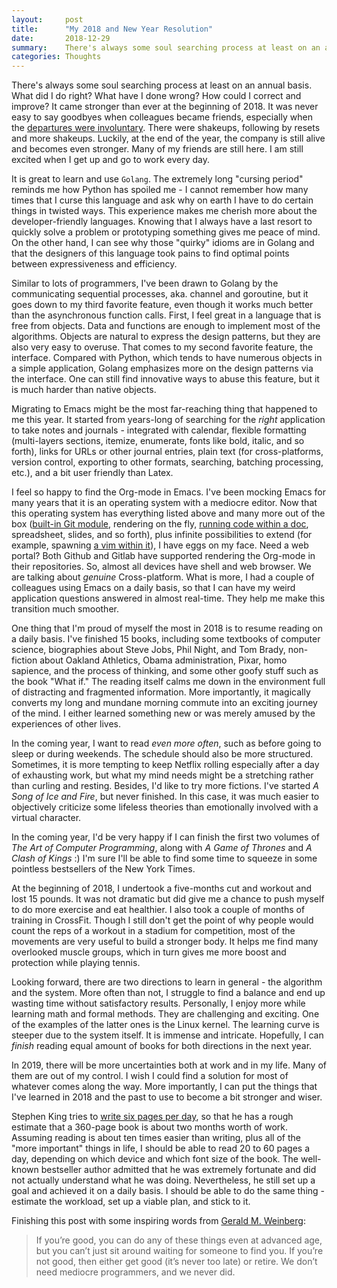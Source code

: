 ```yaml
---
layout:     post
title:      "My 2018 and New Year Resolution"
date:       2018-12-29
summary:    There's always some soul searching process at least on an annual basis. It came stronger than ever at the beginning of 2018. As a result, it made the past year more productive and more about introspection. 
categories: Thoughts
---
```


There's always some soul searching process at least on an annual basis. What did I do right? What have I done wrong? How could I correct and improve? It came stronger than ever at the beginning of 2018. It was never easy to say goodbyes when colleagues became friends, especially when the [departures were involuntary](https://techcrunch.com/2018/01/03/wi-fi-startup-eero-lays-off-30-employees/). There were shakeups, following by resets and more shakeups. Luckily, at the end of the year, the company is still alive and becomes even stronger. Many of my friends are still here. I am still excited when I get up and go to work every day.

It is great to learn and use `Golang`. The extremely long "cursing period" reminds me how Python has spoiled me - I cannot remember how many times that I curse this language and ask why on earth I have to do certain things in twisted ways. This experience makes me cherish more about the developer-friendly languages. Knowing that I always have a last resort to quickly solve a problem or prototyping something gives me peace of mind. On the other hand, I can see why those "quirky" idioms are in Golang and that the designers of this language took pains to find optimal points between expressiveness and efficiency.

Similar to lots of programmers, I've been drawn to Golang by the communicating sequential processes, aka. channel and goroutine, but it goes down to my third favorite feature, even though it works much better than the asynchronous function calls. First, I feel great in a language that is free from objects. Data and functions are enough to implement most of the algorithms. Objects are natural to express the design patterns, but they are also very easy to overuse. That comes to my second favorite feature, the interface. Compared with Python, which tends to have numerous objects in a simple application, Golang emphasizes more on the design patterns via the interface. One can still find innovative ways to abuse this feature, but it is much harder than native objects.

Migrating to Emacs might be the most far-reaching thing that happened to me this year. It started from years-long of searching for the *right* application to take notes and journals - integrated with calendar, flexible formatting (multi-layers sections, itemize, enumerate, fonts like bold, italic, and so forth), links for URLs or other journal entries, plain text (for cross-platforms, version control, exporting to other formats, searching, batching processing, etc.), and a bit user friendly than Latex.

I feel so happy to find the Org-mode in Emacs. I've been mocking Emacs for many years that it is an operating system with a mediocre editor. Now that this operating system has everything listed above and many more out of the box ([built-in Git module](https://magit.vc), rendering on the fly, [running code within a doc](https://orgmode.org/worg/org-contrib/babel/), spreadsheet, slides, and so forth), plus infinite possibilities to extend (for example, spawning [a vim within it](http://spacemacs.org)), I have eggs on my face. Need a web portal? Both Github and Gitlab have supported rendering the Org-mode in their repositories. So, almost all devices have shell and web browser. We are talking about *genuine* Cross-platform. What is more, I had a couple of colleagues using Emacs on a daily basis, so that I can have my weird application questions answered in almost real-time. They help me make this transition much smoother.

One thing that I'm proud of myself the most in 2018 is to resume reading on a daily basis. I've finished 15 books, including some textbooks of computer science, biographies about Steve Jobs, Phil Night, and Tom Brady, non-fiction about Oakland Athletics, Obama administration, Pixar, homo sapience, and the process of thinking, and some other goofy stuff such as the book "What if." The reading itself calms me down in the environment full of distracting and fragmented information. More importantly, it magically converts my long and mundane morning commute into an exciting journey of the mind. I either learned something new or was merely amused by the experiences of other lives.

In the coming year, I want to read *even more often*, such as before going to sleep or during weekends. The schedule should also be more structured. Sometimes, it is more tempting to keep Netflix rolling especially after a day of exhausting work, but what my mind needs might be a stretching rather than curling and resting. Besides, I'd like to try more fictions. I've started *A Song of Ice and Fire*, but never finished. In this case, it was much easier to objectively criticize some lifeless theories than emotionally involved with a virtual character.

In the coming year, I'd be very happy if I can finish the first two volumes of *The Art of Computer Programming*, along with *A Game of Thrones* and *A Clash of Kings* :) I'm sure I'll be able to find some time to squeeze in some pointless bestsellers of the New York Times.

At the beginning of 2018, I undertook a five-months cut and workout and lost 15 pounds. It was not dramatic but did give me a chance to push myself to do more exercise and eat healthier. I also took a couple of months of training in CrossFit. Though I still don't get the point of why people would count the reps of a workout in a stadium for competition, most of the movements are very useful to build a stronger body. It helps me find many overlooked muscle groups, which in turn gives me more boost and protection while playing tennis.

Looking forward, there are two directions to learn in general - the algorithm and the system. More often than not, I struggle to find a balance and end up wasting time without satisfactory results. Personally, I enjoy more while learning math and formal methods. They are challenging and exciting. One of the examples of the latter ones is the Linux kernel. The learning curve is steeper due to the system itself. It is immense and intricate. Hopefully, I can *finish* reading equal amount of books for both directions in the next year.

In 2019, there will be more uncertainties both at work and in my life. Many of them are out of my control. I wish I could find a solution for most of whatever comes along the way. More importantly, I can put the things that I've learned in 2018 and the past to use to become a bit stronger and wiser.

Stephen King tries to [write six pages per day](https://youtu.be/xR7XMkjDGw0), so that he has a rough estimate that a 360-page book is about two months worth of work. Assuming reading is about ten times easier than writing, plus all of the "more important" things in life, I should be able to read 20 to 60 pages a day, depending on which device and which font size of the book. The well-known bestseller author admitted that he was extremely fortunate and did not actually understand what he was doing. Nevertheless, he still set up a goal and achieved it on a daily basis. I should be able to do the same thing - estimate the workload, set up a viable plan, and stick to it.

Finishing this post with some inspiring words from [Gerald M. Weinberg](http://secretsofconsulting.blogspot.com/2017/10/where-do-old-programmers-go.html):

> If you’re good, you can do any of these things even at advanced age, but you can’t just sit around waiting for someone to find you.  If you’re not good, then either get good (it’s never too late) or retire. We don’t need mediocre programmers, and we never did.

